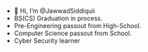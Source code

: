 - 👋 Hi, I’m @JawwadSiddiquii
- BS(CS) Graduation in process.
- Pre-Engineering passout from High-School.
- Computer Science passout from School.
- Cyber Security learner 
<!---
JawwadSiddiquii/JawwadSiddiquii is a ✨ special ✨ repository because its `README.md` (this file) appears on your GitHub profile.
You can click the Preview link to take a look at your changes.
--->
